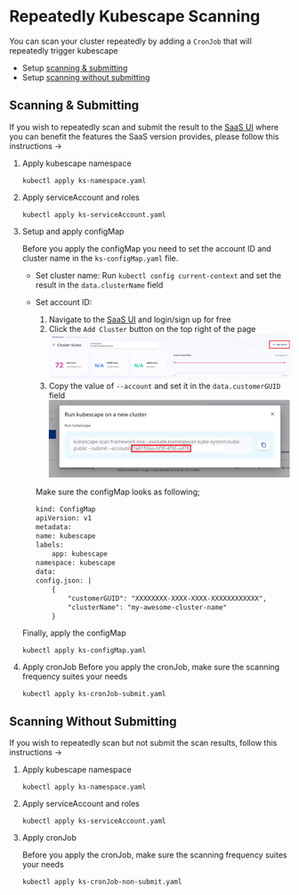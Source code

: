 # Repeatedly Kubescape Scanning

You can scan your cluster repeatedly by adding a `CronJob` that will repeatedly trigger kubescape

* Setup [scanning & submitting](#scanning-&-submitting)
* Setup [scanning without submitting](#scanning-without-submitting)

## Scanning & Submitting

If you wish to repeatedly scan and submit the result to the [SaaS UI](https://portal.armo.cloud/) where you can benefit the features the SaaS version provides, please follow this instructions ->

1. Apply kubescape namespace
    ```
    kubectl apply ks-namespace.yaml
    ```

2. Apply serviceAccount and roles
    ```
    kubectl apply ks-serviceAccount.yaml
    ```

3. Setup and apply configMap
   
    Before you apply the configMap you need to set the account ID and cluster name in the `ks-configMap.yaml` file.

    * Set cluster name:
        Run `kubectl config current-context` and set the result in the `data.clusterName` field
    * Set account ID:
        1. Navigate to the [SaaS UI](https://portal.armo.cloud/) and login/sign up for free 
        2. Click the `Add Cluster` button on the top right of the page 
            <img src="screenshots/add-cluster.png"  alt="add-cluster">
        3. Copy the value of `--account` and set it in the `data.customerGUID` field
            <img src="screenshots/account.png"  alt="account">

        Make sure the configMap looks as following;
        ```
        kind: ConfigMap 
        apiVersion: v1 
        metadata:
        name: kubescape 
        labels:
            app: kubescape
        namespace: kubescape
        data:
        config.json: |
            {
                "customerGUID": "XXXXXXXX-XXXX-XXXX-XXXXXXXXXXXX",
                "clusterName": "my-awesome-cluster-name"
            }
        ```

    Finally, apply the configMap
    ```
    kubectl apply ks-configMap.yaml
    ```

4. Apply cronJob
    Before you apply the cronJob, make sure the scanning frequency suites your needs

    ```
    kubectl apply ks-cronJob-submit.yaml
    ```

## Scanning Without Submitting

If you wish to repeatedly scan but not submit the scan results, follow this instructions ->

1. Apply kubescape namespace
    ```
    kubectl apply ks-namespace.yaml
    ```

2. Apply serviceAccount and roles
    ```
    kubectl apply ks-serviceAccount.yaml
    ```

3. Apply cronJob

    Before you apply the cronJob, make sure the scanning frequency suites your needs
    
    ```
    kubectl apply ks-cronJob-non-submit.yaml
    ```